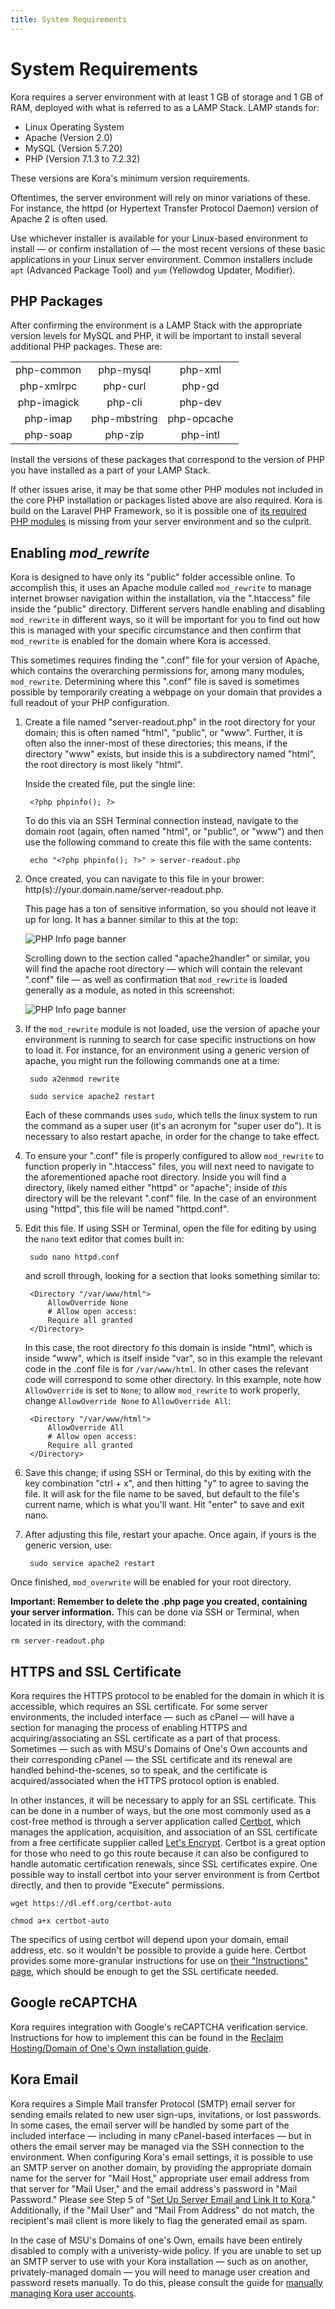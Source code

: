 ```yaml
---
title: System Requirements
---
```


# System Requirements

Kora requires a server environment with at least 1 GB of storage and 1 GB of RAM, deployed with what is referred to as a LAMP Stack. LAMP stands for:

* Linux Operating System
* Apache (Version 2.0)
* MySQL (Version 5.7.20)
* PHP (Version 7.1.3 to 7.2.32)

These versions are Kora's minimum version requirements.

Oftentimes, the server environment will rely on minor variations of these. For instance, the httpd (or Hypertext Transfer Protocol Daemon) version of Apache 2 is often used.

Use whichever installer is available for your Linux-based environment to install — or confirm installation of — the most recent versions of these basic applications in your Linux server environment. Common installers include `apt` (Advanced Package Tool) and `yum` (Yellowdog Updater, Modifier).

## PHP Packages

After confirming the environment is a LAMP Stack with the appropriate version levels for MySQL and PHP, it will be important to install several additional PHP packages. These are:

<table style="width:100%;text-align:center">
    <tr>
        <td> php-common</td>
        <td> php-mysql</td>
        <td> php-xml</td>
    </tr>
    <tr>
        <td> php-xmlrpc </td>
        <td> php-curl </td>
        <td> php-gd </td>
    </tr>
    <tr>
        <td> php-imagick </td>
        <td> php-cli </td>
        <td> php-dev </td>
    </tr>
    <tr>
        <td> php-imap </td>
        <td> php-mbstring </td>
        <td> php-opcache </td>
    </tr>
    <tr>
        <td> php-soap </td>
        <td> php-zip </td>
        <td> php-intl</td>
    </tr>
</table>
<span></span>

Install the versions of these packages that correspond to the version of PHP you have installed as a part of your LAMP Stack.

If other issues arise, it may be that some other PHP modules not included in the core PHP installation or packages listed above are also required. Kora is build on the Laravel PHP Framework, so it is possible one of [its required PHP modules](https://laravel.com/docs/7.x#server-requirements) is missing from your server environment and so the culprit.

## Enabling *mod_rewrite*

Kora is designed to have only its "public" folder accessible online. To accomplish this, it uses an Apache module called `mod_rewrite` to manage internet browser navigation within the installation, via the ".htaccess" file inside the "public" directory. Different servers handle enabling and disabling `mod_rewrite` in different ways, so it will be important for you to find out how this is managed with your specific circumstance and then confirm that `mod_rewrite` is enabled for the domain where Kora is accessed.

This sometimes requires finding the ".conf" file for your version of Apache, which contains the overarching permissions for, among many modules, `mod_rewrite`. Determining where this ".conf" file is saved is sometimes possible by temporarily creating a webpage on your domain that provides a full readout of your PHP configuration.

1. Create a file named "server-readout.php" in the root directory for your domain; this is often named "html", "public", or "www". Further, it is often also the inner-most of these directories; this means, if the directory "www" exists, but inside this is a subdirectory named "html", the root directory is most likely "html".

    Inside the created file, put the single line:

        <?php phpinfo(); ?>

    To do this via an SSH Terminal connection instead, navigate to the domain root (again, often named "html", or "public", or "www") and then use the following command to create this file with the same contents:

        echo "<?php phpinfo(); ?>" > server-readout.php

2. Once created, you can navigate to this file in your brower: http(s)://your.domain.name/server-readout.php.

    This page has a ton of sensitive information, so you should not leave it up for long. It has a banner similar to this at the top:

    <img style="display:block;margin:auto;max-width:100%" src="../getting-started-img/system_requirements_1_annotated.png" title="PHP Info page banner">

    Scrolling down to the section called "apache2handler" or similar, you will find the apache root directory — which will contain the relevant ".conf" file — as well as confirmation that `mod_rewrite` is loaded generally as a module, as noted in this screenshot:

    <img style="display:block;margin:auto;max-width:100%" src="../getting-started-img/system_requirements_2_annotated.png" title="PHP Info page banner">

3. If the `mod_rewrite` module is not loaded, use the version of apache your environment is running to search for case specific instructions on how to load it. For instance, for an environment using a generic version of apache, you might run the following commands one at a time:

        sudo a2enmod rewrite
    <span></span>

        sudo service apache2 restart

    Each of these commands uses `sudo`, which tells the linux system to run the command as a super user (it's an acronym for "super user do"). It is necessary to also restart apache, in order for the change to take effect.

4. To ensure your ".conf" file is properly configured to allow `mod_rewrite` to function properly in ".htaccess" files, you will next need to navigate to the aforementioned apache root directory. Inside you will find a directory, likely named either "httpd" or "apache"; inside of *this* directory will be the relevant ".conf" file. In the case of an environment using "httpd", this file will be named "httpd.conf".

5. Edit this file. If using SSH or Terminal, open the file for editing by using the `nano` text editor that comes built in:

        sudo nano httpd.conf

    and scroll through, looking for a section that looks something similar to:

        <Directory "/var/www/html">
            AllowOverride None
            # Allow open access:
            Require all granted
        </Directory>

    In this case, the root directory fo this domain is inside "html", which is inside "www", which is itself inside "var", so in this example the relevant code in the .conf file is for `/var/www/html`. In other cases the relevant code will correspond to some other directory. In this example, note how `AllowOverride` is set to `None`; to allow `mod_rewrite` to work properly, change `AllowOverride None` to `AllowOverride All`:

        <Directory "/var/www/html">
            AllowOverride All
            # Allow open access:
            Require all granted
        </Directory>


6. Save this change; if using SSH or Terminal, do this by exiting with the key combination "ctrl + x", and then hitting "y" to agree to saving the file. It will ask for the file name to be saved, but default to the file's current name, which is what you'll want. Hit "enter" to save and exit nano.

7. After adjusting this file, restart your apache. Once again, if yours is the generic version, use:

        sudo service apache2 restart

Once finished, `mod_overwrite` will be enabled for your root directory.

**Important: Remember to delete the .php page you created, containing your server information.** This can be done via SSH or Terminal, when located in its directory, with the command:

    rm server-readout.php

## HTTPS and SSL Certificate

Kora requires the HTTPS protocol to be enabled for the domain in which it is accessible, which requires an SSL certificate. For some server environments, the included interface — such as cPanel — will have a section for managing the process of enabling HTTPS and acquiring/associating an SSL certificate as a part of that process. Sometimes — such as with MSU's Domains of One's Own accounts and their corresponding cPanel — the SSL certificate and its renewal are handled behind-the-scenes, so to speak, and the certificate is acquired/associated when the HTTPS protocol option is enabled.

In other instances, it will be necessary to apply for an SSL certificate. This can be done in a number of ways, but the one most commonly used as a cost-free method is through a server application called [Certbot](https://certbot.eff.org/about), which manages the application, acquisition, and association of an SSL certificate from a free certificate supplier called [Let's Encrypt](https://letsencrypt.org/about/). Certbot is a great option for those who need to go this route because it can also be configured to handle automatic certification renewals, since SSL certificates expire. One possible way to install certbot into your server environment is from Certbot directly, and then to provide "Execute" permissions.

    wget https://dl.eff.org/certbot-auto
<span></span>

    chmod a+x certbot-auto

The specifics of using certbot will depend upon your domain, email address, etc. so it wouldn't be possible to provide a guide here. Certbot provides some more-granular instructions for use on [their "Instructions" page](https://certbot.eff.org/instructions), which should be enough to get the SSL certificate needed.

## Google reCAPTCHA

Kora requires integration with Google's reCAPTCHA verification service. Instructions for how to implement this can be found in the [Reclaim Hosting/Domain of One's Own installation guide](../installing_kora_domains/#configure-recaptcha).

## Kora Email

Kora requires a Simple Mail transfer Protocol (SMTP) email server for sending emails related to new user sign-ups, invitations, or lost passwords. In some cases, the email server will be handled by some part of the included interface — including in many cPanel-based interfaces — but in others the email server may be managed via the SSH connection to the environment. When configuring Kora's email settings, it is possible to use an SMTP server on another domain, by providing the appropriate domain name for the server for "Mail Host," appropriate user email address from that server for "Mail User," and the email address's password in "Mail Password." Please see Step 5 of "[Set Up Server Email and Link It to Kora](../installing_kora_domains/#set-up-server-email-and-link-it-to-kora)." Additionally, if the "Mail User" and "Mail From Address" do not match, the recipient's mail client is more likely to flag the generated email as spam.

In the case of MSU's Domains of one's Own, emails have been entirely disabled to comply with a univeristy-wide policy. If you are unable to set up an SMTP server to use with your Kora installation — such as on another, privately-managed domain — you will need to manage user creation and password resets manually. To do this, please consult the guide for [manually managing Kora user accounts](../../user-accounts/managing_users_in_a_kora_installation/#manual-user-confirmationsactivations-and-password-resets).
